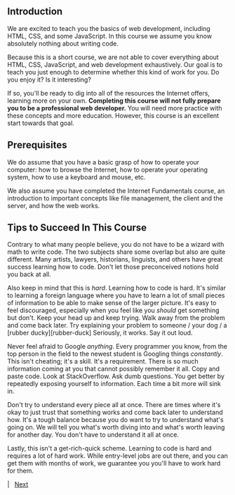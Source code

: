 ## Introduction

We are excited to teach you the basics of web development, including HTML, CSS, and some JavaScript. In this course we assume you know absolutely nothing about writing code.

Because this is a short course, we are not able to cover everything about HTML, CSS, JavaScript, and web development exhaustively. Our goal is to teach you just enough to determine whether this kind of work for you. Do you enjoy it? Is it interesting?

If so, you'll be ready to dig into all of the resources the Internet offers, learning more on your own. **Completing this course will not fully prepare you to be a professional web developer.** You will need more practice with these concepts and more education. However, this course is an excellent start towards that goal.

## Prerequisites

We do assume that you have a basic grasp of how to operate your computer: how to browse the Internet, how to operate your operating system, how to use a keyboard and mouse, etc.

We also assume you have completed the Internet Fundamentals course, an introduction to important concepts like file management, the client and the server, and how the web works.

## Tips to Succeed In This Course

Contrary to what many people believe, you do not have to be a wizard with math to write code. The two subjects share some overlap but also are quite different. Many artists, lawyers, historians, linguists, and others have great success learning how to code. Don't let those preconceived notions hold you back at all.

Also keep in mind that this is _hard_. Learning how to code is hard. It's similar to learning a foreign language where you have to learn a lot of small pieces of information to be able to make sense of the larger picture. It's easy to feel discouraged, especially when you feel like you _should_ get something but don't. Keep your head up and keep trying. Walk away from the problem and come back later. Try explaining your problem to someone / your dog / a [rubber ducky][rubber-duck] Seriously, it works. Say it out loud.

Never feel afraid to Google _anything_. Every programmer you know, from the top person in the field to the newest student is Googling things _constantly_. This isn't cheating; it's a skill. It's a requirement. There is so much information coming at you that cannot possibly remember it all. Copy and paste code. Look at StackOverflow. Ask dumb questions. You get better by repeatedly exposing yourself to information. Each time a bit more will sink in.

Don't try to understand every piece all at once. There are times where it's okay to just trust that something works and come back later to understand how. It's a tough balance because you do want to try to understand what's going on. We will tell you what's worth diving into and what's worth leaving for another day. You don't have to understand it all at once.

Lastly, this isn't a get-rich-quick scheme. Learning to code is hard and requires a lot of hard work. While entry-level jobs are out there, and you can get them with months of work, we guarantee you you'll have to work hard for them.


| &nbsp; [Next](./01-setup.md)